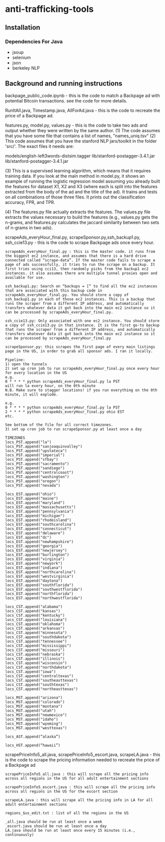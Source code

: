 # anti-trafficking-tools

## Installation

### Dependencies For Java

* jsoup
* selenium
* json
* berkeley NLP

## Background and running instructions

backpage_public_code.ipynb - this is the code to match a Backpage ad with potential Bitcoin transactions. see the code for more details.


RunItAll.java, Timestamp.java, AllForAd.java - this is the code to recreate the price of a Backpage ad.


features.py, model.py, values.py - this is the code to take two ads and output whether they were written by the same author.
(1) The code assumes that you have some file that contains a list of names, "names_uniq.tsv"
(2) This code assumes that you have the stanford NLP jars/toolkit in the folder 'src/'. The exact files it needs are:

models/english-left3words-distsim.tagger
lib/stanford-postagger-3.4.1.jar
lib/stanford-postagger-3.4.1.jar

(3) This is a supervised learning algorithm, which means that it requires training data. If you look at the main method in model.py, it shows an example of running the logistic regression model assuming you already built the features for dataset X1, X2 and X3 (where each is split into the features extracted from the body of the ad and the title of the ad). It trains and tests on all combinations of those three files. It prints out the classification accuracy, FPR, and TPR.

(4) The features.py file actually extracts the features. The values.py file extracts the values necessary to build the features (e.g., values.py gets the n-grams, and features.py calculates the jaccard similarity between two sets of n-grams in two ads).

scrapeAds_everyHour_final.py, scrapeSponsor.py,ssh_backup1.py, ssh_ccie13.py - this is the code to scrape Backpage ads once every hour.
    
    scrapeAds_everyHour_final.py : this is the master code. it runs from the biggest ec2 instance, and assumes that there is a hard drive connected called “scrape-data”. If the master code fails to scrape a page of ads successfully, it tries to run the scrape on a backup. It first tries using cci13, then randomly picks from the backup1 ec2 instances. it also assumes there are multiple tunnel proxies open and available for use.

    ssh_backup1.py: Search on “backups = [“ to find all the ec2 instances that are associated with this backup code in scrapeAds_everyHour_final.py. You should store a copy of ssh_backup1.py in each of those ec2 instances. This is a backup that runs the scraper from a different IP address, and automatically transfers whatever data it got back into the main ec2 instance so it can be processed by scrapeAds_everyHour_final.py.

    ssh_ccie13.py: Only associated with one ec2 instance. You should store a copy of ssh_ccie13.py in that instance. It is the first go-to backup that runs the scraper from a different IP address, and automatically transfers whatever data it got back into the main ec2 instance so it can be processed by scrapeAds_everyHour_final.py

    scrapeSponsor.py: this scrapes the first page of every main listings page in the US, in order to grab all sponsor ads. I ran it locally. 

    Pipeline:
    1) open the tunnels
    2) set up cron job to run scrapeAds_everyHour_final.py once every hour for every location in the US
    e.g.
    0 * * * * python scrapeAds_everyHour_final.py la PST
    will run la every hour, on the 0th minute
    N.B. Make sure to stagger locations! if you run everything on the 0th minute, it will explode.

    e.g.
    0 * * * * python scrapeAds_everyHour_final.py la PST
    2 * * * * python scrapeAds_everyHour_final.py ohio EST
    etc.

    See bottom of the file for all correct timezones.
    3) set up cron job to run scrapeSponsor.py at least once a day

    TIMEZONES
    locs_PST.append("la")
    locs_PST.append("sanjoaquinvalley")
    locs_PST.append("upstateca")
    locs_PST.append("imperial")
    locs_PST.append("sfbay")
    locs_PST.append("sacramento")
    locs_PST.append("sandiego")
    locs_PST.append("centralcoast")
    locs_PST.append("washington")
    locs_PST.append("oregon")
    locs_PST.append("nevada")

    locs_EST.append("ohio")
    locs_EST.append("maine")
    locs_EST.append("maryland")
    locs_EST.append("massachusetts")
    locs_EST.append("pennsylvania")
    locs_EST.append("michigan")
    locs_EST.append("rhodeisland")
    locs_EST.append("southcarolina")
    locs_EST.append("connecticut")
    locs_EST.append("delaware")
    locs_EST.append("dc")
    locs_EST.append("newhampshire")
    locs_EST.append("georgia")
    locs_EST.append("newjersey")
    locs_EST.append("burlington")
    locs_EST.append("virginia")
    locs_EST.append("newyork")
    locs_EST.append("indiana")
    locs_EST.append("northcarolina")
    locs_EST.append("westvirginia")
    locs_EST.append("daytona")
    locs_EST.append("southflorida")
    locs_EST.append("southwestflorida")
    locs_EST.append("northflorida")
    locs_EST.append("northwestflorida")

    locs_CST.append("alabama")
    locs_CST.append("kansas")
    locs_CST.append("kentucky")
    locs_CST.append("louisiana")
    locs_CST.append("oklahoma")
    locs_CST.append("arkansas")
    locs_CST.append("minnesota")
    locs_CST.append("southdakota")
    locs_CST.append("tennessee")
    locs_CST.append("mississippi")
    locs_CST.append("missouri")
    locs_CST.append("nebraska")
    locs_CST.append("illinois")
    locs_CST.append("wisconsin")
    locs_CST.append("northdakota")
    locs_CST.append("iowa")
    locs_CST.append("centraltexas")
    locs_CST.append("southeasttexas")
    locs_CST.append("southtexas")
    locs_CST.append("northeasttexas")

    locs_MST.append("arizona")
    locs_MST.append("colorado")
    locs_MST.append("montana")
    locs_MST.append("utah")
    locs_MST.append("newmexico")
    locs_MST.append("idaho")
    locs_MST.append("wyoming")
    locs_MST.append("westtexas")

    locs_AST.append(“alaska”)

    locs_HST.append(“hawaii”)
    
scrapePriceInfo5_all.java, scrapePriceInfo5_escort.java, scrapeLA.java -  this is the code to scrape the pricing information needed to recreate the price of a Backpage ad

    scrapePriceInfo5_all.java : this will scrape all the pricing info across all regions in the US for all adult entertainment sections

    scrapePriceInfo5_escort.java : this will scrape all the pricing info across all regions in the US for the escort section

    scrapeLA.java : this will scrape all the pricing info in LA for all adult entertainment sections

    regions_$us_edit.txt : list of all the regions in the US

    _all.java should be run at least once a week
    _escort.java should be run at least once a day
    LA.java should be run at least once every 15 minutes (i.e., continuously)

